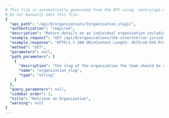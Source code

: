 ```yaml
---
# This file is automatically generated from the API using `sentry/api-docs/generator.py.`
# Do not manually edit this file.
{
  "api_path": "/api/0/organizations/{organization_slug}/", 
  "authentication": "required", 
  "description": "Return details on an individual organization including various details\nsuch as membership access, features, and teams.", 
  "example_request": "GET /api/0/organizations/the-interstellar-jurisdiction/ HTTP/1.1\nHost: sentry.io\nAuthorization: Bearer <token>", 
  "example_response": "HTTP/1.1 200 OK\nContent-Length: 4575\nX-XSS-Protection: 1; mode=block\nX-Content-Type-Options: nosniff\nContent-Language: en\nAccess-Control-Expose-Headers: X-Sentry-Error, Retry-After\nVary: Accept-Language, Cookie\nAccess-Control-Allow-Methods: GET, PUT, DELETE, HEAD, OPTIONS\nAllow: GET, PUT, DELETE, HEAD, OPTIONS\nAccess-Control-Allow-Origin: *\nAccess-Control-Allow-Headers: X-Sentry-Auth, X-Requested-With, Origin, Accept, Content-Type, Authentication, Authorization, Content-Encoding\nContent-Type: application/json\nX-Frame-Options: deny\n\n{\n  \"access\": [\n    \"org:write\", \n    \"member:write\", \n    \"team:admin\", \n    \"project:read\", \n    \"project:releases\", \n    \"org:read\", \n    \"member:admin\", \n    \"event:read\", \n    \"event:admin\", \n    \"member:read\", \n    \"project:write\", \n    \"org:integrations\", \n    \"org:admin\", \n    \"project:admin\", \n    \"event:write\", \n    \"team:write\", \n    \"team:read\"\n  ], \n  \"allowJoinRequests\": true, \n  \"allowSharedIssues\": true, \n  \"attachmentsRole\": \"member\", \n  \"availableRoles\": [\n    {\n      \"id\": \"member\", \n      \"name\": \"Member\"\n    }, \n    {\n      \"id\": \"admin\", \n      \"name\": \"Admin\"\n    }, \n    {\n      \"id\": \"manager\", \n      \"name\": \"Manager\"\n    }, \n    {\n      \"id\": \"owner\", \n      \"name\": \"Owner\"\n    }\n  ], \n  \"avatar\": {\n    \"avatarType\": \"letter_avatar\", \n    \"avatarUuid\": null\n  }, \n  \"dataScrubber\": false, \n  \"dataScrubberDefaults\": false, \n  \"dateCreated\": \"2020-04-23T21:40:12.807218Z\", \n  \"defaultRole\": \"member\", \n  \"enhancedPrivacy\": false, \n  \"experiments\": {}, \n  \"features\": [\n    \"symbol-sources\", \n    \"shared-issues\", \n    \"integrations-issue-basic\", \n    \"tweak-grouping-config\", \n    \"open-membership\", \n    \"advanced-search\", \n    \"grouping-info\", \n    \"integrations-issue-sync\", \n    \"invite-members\", \n    \"sso-saml2\", \n    \"custom-symbol-sources\", \n    \"sso-basic\", \n    \"data-forwarding\"\n  ], \n  \"id\": \"2\", \n  \"isDefault\": false, \n  \"isEarlyAdopter\": false, \n  \"name\": \"The Interstellar Jurisdiction\", \n  \"onboardingTasks\": [\n    {\n      \"completionSeen\": null, \n      \"data\": {}, \n      \"dateCompleted\": \"2020-04-23T21:41:03.243758Z\", \n      \"status\": \"complete\", \n      \"task\": \"create_project\", \n      \"user\": {\n        \"avatar\": {\n          \"avatarType\": \"letter_avatar\", \n          \"avatarUuid\": null\n        }, \n        \"avatarUrl\": \"https://secure.gravatar.com/avatar/fa4a97b8df1911350952658435e3a36d?s=32&d=mm\", \n        \"dateJoined\": \"2020-04-23T21:40:12.733356Z\", \n        \"email\": \"john@interstellar.invalid\", \n        \"emails\": [\n          {\n            \"email\": \"john@interstellar.invalid\", \n            \"id\": \"1\", \n            \"is_verified\": false\n          }\n        ], \n        \"experiments\": {}, \n        \"flags\": {\n          \"newsletter_consent_prompt\": false\n        }, \n        \"has2fa\": false, \n        \"hasPasswordAuth\": true, \n        \"id\": \"1\", \n        \"identities\": [], \n        \"isActive\": true, \n        \"isManaged\": false, \n        \"isStaff\": false, \n        \"isSuperuser\": false, \n        \"lastActive\": \"2020-04-23T21:40:12.733373Z\", \n        \"lastLogin\": null, \n        \"name\": \"john@interstellar.invalid\", \n        \"options\": {\n          \"clock24Hours\": false, \n          \"language\": \"en\", \n          \"stacktraceOrder\": -1, \n          \"timezone\": \"UTC\"\n        }, \n        \"username\": \"john@interstellar.invalid\"\n      }\n    }\n  ], \n  \"openMembership\": true, \n  \"pendingAccessRequests\": 0, \n  \"projects\": [\n    {\n      \"dateCreated\": \"2020-04-23T21:40:21.969024Z\", \n      \"environments\": [\n        \"prod\", \n        \"production\"\n      ], \n      \"features\": [\n        \"releases\", \n        \"minidump\", \n        \"issue-alerts-targeting\", \n        \"servicehooks\", \n        \"rate-limits\", \n        \"data-forwarding\"\n      ], \n      \"firstEvent\": null, \n      \"hasAccess\": true, \n      \"hasUserReports\": false, \n      \"id\": \"3\", \n      \"isBookmarked\": false, \n      \"isMember\": true, \n      \"latestDeploys\": null, \n      \"latestRelease\": {\n        \"version\": \"e366478e8f9149f2a188d724bbc7712caa84861d\"\n      }, \n      \"name\": \"Prime Mover\", \n      \"platform\": null, \n      \"platforms\": [], \n      \"slug\": \"prime-mover\", \n      \"team\": {\n        \"id\": \"2\", \n        \"name\": \"Powerful Abolitionist\", \n        \"slug\": \"powerful-abolitionist\"\n      }, \n      \"teams\": [\n        {\n          \"id\": \"2\", \n          \"name\": \"Powerful Abolitionist\", \n          \"slug\": \"powerful-abolitionist\"\n        }\n      ]\n    }, \n    {\n      \"dateCreated\": \"2020-04-23T21:40:12.866734Z\", \n      \"environments\": [\n        \"prod\", \n        \"production\"\n      ], \n      \"features\": [\n        \"releases\", \n        \"minidump\", \n        \"issue-alerts-targeting\", \n        \"servicehooks\", \n        \"rate-limits\", \n        \"data-forwarding\"\n      ], \n      \"firstEvent\": null, \n      \"hasAccess\": true, \n      \"hasUserReports\": false, \n      \"id\": \"2\", \n      \"isBookmarked\": false, \n      \"isMember\": true, \n      \"latestDeploys\": null, \n      \"latestRelease\": {\n        \"version\": \"2.0rc2\"\n      }, \n      \"name\": \"Pump Station\", \n      \"platform\": null, \n      \"platforms\": [], \n      \"slug\": \"pump-station\", \n      \"team\": {\n        \"id\": \"2\", \n        \"name\": \"Powerful Abolitionist\", \n        \"slug\": \"powerful-abolitionist\"\n      }, \n      \"teams\": [\n        {\n          \"id\": \"2\", \n          \"name\": \"Powerful Abolitionist\", \n          \"slug\": \"powerful-abolitionist\"\n        }\n      ]\n    }, \n    {\n      \"dateCreated\": \"2020-04-23T21:41:03.117614Z\", \n      \"environments\": [], \n      \"features\": [\n        \"servicehooks\", \n        \"data-forwarding\", \n        \"rate-limits\", \n        \"minidump\", \n        \"issue-alerts-targeting\"\n      ], \n      \"firstEvent\": null, \n      \"hasAccess\": true, \n      \"hasUserReports\": false, \n      \"id\": \"5\", \n      \"isBookmarked\": false, \n      \"isMember\": true, \n      \"latestDeploys\": null, \n      \"latestRelease\": null, \n      \"name\": \"The Spoiled Yoghurt\", \n      \"platform\": null, \n      \"platforms\": [], \n      \"slug\": \"the-spoiled-yoghurt\", \n      \"team\": {\n        \"id\": \"2\", \n        \"name\": \"Powerful Abolitionist\", \n        \"slug\": \"powerful-abolitionist\"\n      }, \n      \"teams\": [\n        {\n          \"id\": \"2\", \n          \"name\": \"Powerful Abolitionist\", \n          \"slug\": \"powerful-abolitionist\"\n        }\n      ]\n    }\n  ], \n  \"quota\": {\n    \"accountLimit\": 0, \n    \"maxRate\": null, \n    \"maxRateInterval\": 60, \n    \"projectLimit\": 100\n  }, \n  \"relayPiiConfig\": null, \n  \"require2FA\": false, \n  \"role\": \"owner\", \n  \"safeFields\": [], \n  \"scrapeJavaScript\": true, \n  \"scrubIPAddresses\": false, \n  \"sensitiveFields\": [], \n  \"slug\": \"the-interstellar-jurisdiction\", \n  \"status\": {\n    \"id\": \"active\", \n    \"name\": \"active\"\n  }, \n  \"storeCrashReports\": 0, \n  \"teams\": [\n    {\n      \"avatar\": {\n        \"avatarType\": \"letter_avatar\", \n        \"avatarUuid\": null\n      }, \n      \"dateCreated\": \"2020-04-23T21:41:03.344674Z\", \n      \"hasAccess\": true, \n      \"id\": \"3\", \n      \"isMember\": true, \n      \"isPending\": false, \n      \"memberCount\": 1, \n      \"name\": \"Ancient Gabelers\", \n      \"slug\": \"ancient-gabelers\"\n    }, \n    {\n      \"avatar\": {\n        \"avatarType\": \"letter_avatar\", \n        \"avatarUuid\": null\n      }, \n      \"dateCreated\": \"2020-04-23T21:40:12.847741Z\", \n      \"hasAccess\": true, \n      \"id\": \"2\", \n      \"isMember\": true, \n      \"isPending\": false, \n      \"memberCount\": 1, \n      \"name\": \"Powerful Abolitionist\", \n      \"slug\": \"powerful-abolitionist\"\n    }\n  ], \n  \"trustedRelays\": []\n}", 
  "method": "GET", 
  "parameters": null,
  "path_parameters": [
    {
      "description": "the slug of the organization the team should be created for.", 
      "name": "organization_slug", 
      "type": "string"
    }
  ], 
  "query_parameters": null, 
  "sidebar_order": 3, 
  "title": "Retrieve an Organization", 
  "warning": null
}
---
```

